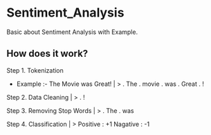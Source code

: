 # Sentiment_Analysis
Basic about Sentiment Analysis with Example.


## How does it work?

Step 1. Tokenization
- Example :- The Movie was Great!
      |
      >
     . The 
     . movie
     . was
     . Great
     . !
     
     
Step 2. Data Cleaning | >  . ! 

Step 3. Removing Stop Words | >  . The  . was

Step 4. Classification | > 
Positive : +1
Nagative : -1

